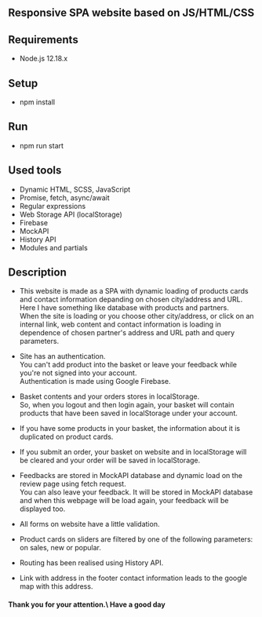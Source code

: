 ## Responsive SPA website based on JS/HTML/CSS

## Requirements

- Node.js 12.18.x

## Setup

- npm install

## Run

- npm run start

## Used tools

- Dynamic HTML, SCSS, JavaScript
- Promise, fetch, async/await
- Regular expressions
- Web Storage API (localStorage)
- Firebase
- MockAPI
- History API
- Modules and partials

## Description

- This website is made as a SPA with dynamic loading of products cards and contact information depanding on chosen city/address and URL.\
  Here I have something like database with products and partners.\
  When the site is loading or you choose other city/address, or click on an internal link, web content and contact information is loading in dependence of chosen partner's address and URL path and query parameters.

- Site has an authentication.\
  You can't add product into the basket or leave your feedback while you're not signed into your account.\
  Authentication is made using Google Firebase.

- Basket contents and your orders stores in localStorage.\
  So, when you logout and then login again, your basket will contain products that have been saved in localStorage under your account.

- If you have some products in your basket, the information about it is duplicated on product cards.

- If you submit an order, your basket on website and in localStorage will be cleared and your order will be saved in localStorage.

- Feedbacks are stored in MockAPI database and dynamic load on the review page using fetch request.\
  You can also leave your feedback. It will be stored in MockAPI database and when this webpage will be load again, your feedback will be displayed too.

- All forms on website have a little validation.

- Product cards on sliders are filtered by one of the following parameters: on sales, new or popular.

- Routing has been realised using History API.

- Link with address in the footer contact information leads to the google map with this address.

#### Thank you for your attention.\ Have a good day
